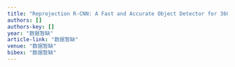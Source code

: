```yaml
---
title: "Reprojection R-CNN: A Fast and Accurate Object Detector for 360 { deg} Images"
authors: []
authors-key: []
year: "数据暂缺"
article-link: "数据暂缺"
venue: "数据暂缺"
bibex: "数据暂缺"
---
```

